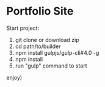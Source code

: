 # Portfolio Site

Start project:

1. git clone or download zip
2. cd path/to/builder
3. npm install gulpjs/gulp-cli#4.0 -g
4. npm install
5. run "gulp" command to start

enjoy)